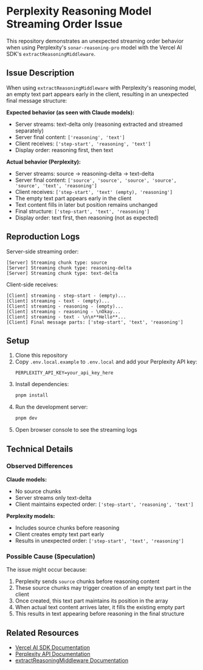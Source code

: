 # Perplexity Reasoning Model Streaming Order Issue

This repository demonstrates an unexpected streaming order behavior when using Perplexity's `sonar-reasoning-pro` model with the Vercel AI SDK's `extractReasoningMiddleware`.

## Issue Description

When using `extractReasoningMiddleware` with Perplexity's reasoning model, an empty text part appears early in the client, resulting in an unexpected final message structure:

**Expected behavior (as seen with Claude models):**
- Server streams: text-delta only (reasoning extracted and streamed separately)
- Server final content: `['reasoning', 'text']`
- Client receives: `['step-start', 'reasoning', 'text']`
- Display order: reasoning first, then text

**Actual behavior (Perplexity):**
- Server streams: source → reasoning-delta → text-delta
- Server final content: `['source', 'source', 'source', 'source', 'source', 'text', 'reasoning']`
- Client receives: `['step-start', 'text' (empty), 'reasoning']`
- The empty text part appears early in the client
- Text content fills in later but position remains unchanged
- Final structure: `['step-start', 'text', 'reasoning']`
- Display order: text first, then reasoning (not as expected)

## Reproduction Logs

Server-side streaming order:
```
[Server] Streaming chunk type: source
[Server] Streaming chunk type: reasoning-delta
[Server] Streaming chunk type: text-delta
```

Client-side receives:
```
[Client] streaming - step-start - (empty)...
[Client] streaming - text - (empty)...
[Client] streaming - reasoning - (empty)...
[Client] streaming - reasoning - \nOkay...
[Client] streaming - text - \n\n**Hello**...
[Client] Final message parts: ['step-start', 'text', 'reasoning']
```

## Setup

1. Clone this repository
2. Copy `.env.local.example` to `.env.local` and add your Perplexity API key:
   ```
   PERPLEXITY_API_KEY=your_api_key_here
   ```
3. Install dependencies:
   ```bash
   pnpm install
   ```
4. Run the development server:
   ```bash
   pnpm dev
   ```
5. Open browser console to see the streaming logs

## Technical Details

### Observed Differences

**Claude models:**
- No source chunks
- Server streams only text-delta
- Client maintains expected order: `['step-start', 'reasoning', 'text']`

**Perplexity models:**
- Includes source chunks before reasoning
- Client creates empty text part early
- Results in unexpected order: `['step-start', 'text', 'reasoning']`

### Possible Cause (Speculation)

The issue might occur because:
1. Perplexity sends `source` chunks before reasoning content
2. These source chunks may trigger creation of an empty text part in the client
3. Once created, this text part maintains its position in the array
4. When actual text content arrives later, it fills the existing empty part
5. This results in text appearing before reasoning in the final structure

## Related Resources

- [Vercel AI SDK Documentation](https://ai-sdk.dev/docs)
- [Perplexity API Documentation](https://docs.perplexity.ai/)
- [extractReasoningMiddleware Documentation](https://ai-sdk.dev/docs/reference/ai-sdk-core/extract-reasoning-middleware)
